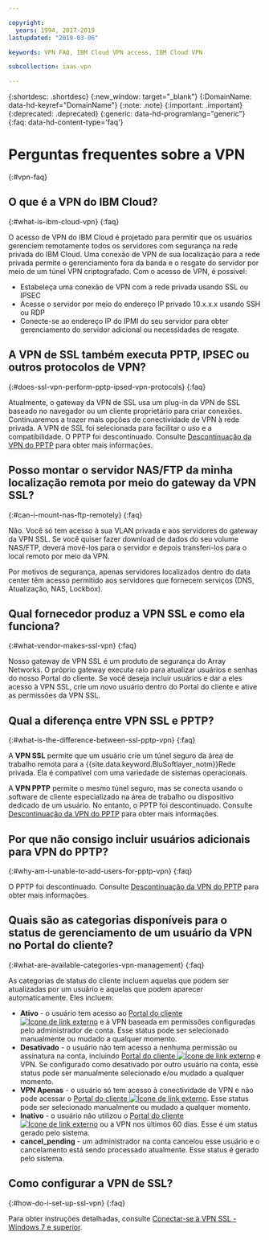 ```yaml
---

copyright:
  years: 1994, 2017-2019
lastupdated: "2019-03-06"

keywords: VPN FAQ, IBM Cloud VPN access, IBM Cloud VPN

subcollection: iaas-vpn

---
```


{:shortdesc: .shortdesc}
{:new_window: target="_blank"}
{:DomainName: data-hd-keyref="DomainName"}
{:note: .note}
{:important: .important}
{:deprecated: .deprecated}
{:generic: data-hd-programlang="generic"}
{:faq: data-hd-content-type='faq'}

# Perguntas frequentes sobre a VPN
{:#vpn-faq}

## O que é a VPN do IBM Cloud?
{:#what-is-ibm-cloud-vpn}
{:faq}

O acesso de VPN do IBM Cloud é projetado para permitir que os usuários gerenciem remotamente todos os servidores com segurança na rede privada do IBM Cloud.  Uma conexão de VPN de sua localização para a rede privada permite o gerenciamento fora da banda e o resgate do servidor por meio de um túnel VPN criptografado. Com o acesso de VPN, é possível:

* Estabeleça uma conexão de VPN com a rede privada usando SSL ou IPSEC
* Acesse o servidor por meio do endereço IP privado 10.x.x.x usando SSH ou RDP
* Conecte-se ao endereço IP do IPMI do seu servidor para obter gerenciamento do servidor adicional ou necessidades de resgate.


## A VPN de SSL também executa PPTP, IPSEC ou outros protocolos de VPN?
{:#does-ssl-vpn-perform-pptp-ipsed-vpn-protocols}
{:faq}

Atualmente, o gateway da VPN de SSL usa um plug-in da VPN de SSL baseado no navegador ou um cliente proprietário para criar conexões. Continuaremos a trazer mais opções de conectividade de VPN à rede privada. A VPN de SSL foi selecionada para facilitar o uso e a compatibilidade. O PPTP foi descontinuado. Consulte [Descontinuação da VPN do PPTP](/docs/infrastructure/iaas-vpn?topic=VPN-pptp-vpn-deprecation) para obter mais informações.



## Posso montar o servidor NAS/FTP da minha localização remota por meio do gateway da VPN SSL?
{:#can-i-mount-nas-ftp-remotely}
{:faq}

Não. Você só tem acesso à sua VLAN privada e aos servidores do gateway da VPN SSL. Se você quiser fazer download de dados do seu volume NAS/FTP, deverá movê-los para o servidor e depois transferi-los para o local remoto por meio da VPN.

Por motivos de segurança, apenas servidores localizados dentro do data center têm acesso permitido aos servidores que fornecem serviços (DNS, Atualização, NAS, Lockbox).


## Qual fornecedor produz a VPN SSL e como ela funciona?
{:#what-vendor-makes-ssl-vpn}
{:faq}

Nosso gateway de VPN SSL é um produto de segurança do Array Networks.  O próprio gateway executa raio para atualizar usuários e senhas do nosso Portal do cliente. Se você deseja incluir usuários e dar a eles acesso à VPN SSL, crie um novo usuário dentro do Portal do cliente e ative as permissões da VPN SSL.


## Qual a diferença entre VPN SSL e PPTP?
{:#what-is-the-difference-between-ssl-pptp-vpn}
{:faq}

A **VPN SSL** permite que um usuário crie um túnel seguro da área de trabalho remota para a
{{site.data.keyword.BluSoftlayer_notm}}Rede privada. Ela é compatível com uma variedade de sistemas operacionais.

A **VPN PPTP** permite o mesmo túnel seguro, mas se conecta usando o software de cliente especializado na área de trabalho ou dispositivo dedicado de um usuário. No entanto, o PPTP foi descontinuado. Consulte [Descontinuação da VPN do PPTP](/docs/infrastructure/iaas-vpn?topic=VPN-pptp-vpn-deprecation) para obter mais informações.

## Por que não consigo incluir usuários adicionais para VPN do PPTP?
{:#why-am-i-unable-to-add-users-for-pptp-vpn}
{:faq}

O PPTP foi descontinuado. Consulte [Descontinuação da VPN do PPTP](/docs/infrastructure/iaas-vpn?topic=VPN-pptp-vpn-deprecation) para obter mais informações.

## Quais são as categorias disponíveis para o status de gerenciamento de um usuário da VPN no Portal do cliente?
{:#what-are-available-categories-vpn-management}
{:faq}

As categorias de status do cliente incluem aquelas que podem ser atualizadas por um usuário e aquelas que podem aparecer automaticamente. Eles incluem:

* **Ativo** - o usuário tem acesso ao [Portal do cliente ![Ícone de link externo](../../icons/launch-glyph.svg "Ícone de link externo")](https://control.softlayer.com/) e à VPN baseada em permissões configuradas pelo administrador de conta. Esse status pode ser selecionado manualmente ou mudado a qualquer momento.
* **Desativado** - o usuário não tem acesso a nenhuma permissão ou assinatura na conta, incluindo [Portal do cliente ![Ícone de link externo](../../icons/launch-glyph.svg "Ícone de link externo")](https://control.softlayer.com/) e VPN. Se configurado como desativado por outro usuário na conta, esse status pode ser manualmente selecionado e/ou mudado a qualquer momento.
* **VPN Apenas** - o usuário só tem acesso à conectividade de VPN e não pode acessar o [Portal do cliente ![Ícone de link externo](../../icons/launch-glyph.svg "Ícone de link externo")](https://control.softlayer.com/). Esse status pode ser selecionado manualmente ou mudado a qualquer momento.
* **Inativo** - o usuário não utilizou o [Portal do cliente ![Ícone de link externo](../../icons/launch-glyph.svg "Ícone de link externo")](https://control.softlayer.com/) ou a VPN nos últimos 60 dias. Esse é um status gerado pelo sistema.
* **cancel_pending** - um administrador na conta cancelou esse usuário e o cancelamento está sendo processado atualmente. Esse status é gerado pelo sistema.

## Como configurar a VPN de SSL?
{:#how-do-i-set-up-ssl-vpn}
{:faq}

Para obter instruções detalhadas, consulte [Conectar-se à VPN SSL - Windows 7 e superior](/docs/infrastructure/iaas-vpn?topic=VPN-connect-ssl-vpn-windows7#connect-ssl-vpn-windows7).


